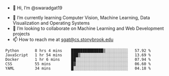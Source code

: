 - 👋 Hi, I’m @swaradgat19
<!-- - 👀 I’m interested in  -->
- 🌱 I’m currently learning Computer Vision, Machine Learning, Data Visualization and Operating Systems
- 💞️ I’m looking to collaborate on Machine Learning and Web Development projects 
- 📫 How to reach me at sgat@cs.stonybrook.edu

<!--START_SECTION:waka-->

```text
Python       8 hrs 4 mins    ██████████████▒░░░░░░░░░░   57.92 %
JavaScript   1 hr 54 mins    ███▒░░░░░░░░░░░░░░░░░░░░░   13.69 %
Docker       1 hr 6 mins     ██░░░░░░░░░░░░░░░░░░░░░░░   07.94 %
CSS          55 mins         █▓░░░░░░░░░░░░░░░░░░░░░░░   06.60 %
YAML         34 mins         █░░░░░░░░░░░░░░░░░░░░░░░░   04.18 %
```

<!--END_SECTION:waka-->

<!---
swaradgat19/swaradgat19 is a ✨ special ✨ repository because its `README.md` (this file) appears on your GitHub profile.
You can click the Preview link to take a look at your changes.
--->
